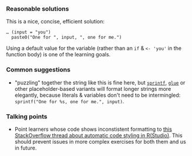 ### Reasonable solutions

This is a nice, concise, efficient solution:

```{r}
… (input = "you")  
  paste0("One for ", input, ", one for me.")
```

Using a default value for the variable (rather than an `if` & `<- 'you'` in the function body) is one of the learning goals.


### Common suggestions

- "puzzling" together the string like this is fine here, but [`sprintf`](https://trinkerrstuff.wordpress.com/2013/09/15/paste-paste0-and-sprintf-2/), [`glue`](https://glue.tidyverse.org/) or other placeholder-based variants will format longer strings more elegantly, because literals & variables don't need to be intermingled: `sprintf("One for %s, one for me.", input)`.


### Talking points

- Point learners whose code shows inconstistent formatting to [this StackOverflow thread about automatic code styling in R(Studio)](https://stackoverflow.com/a/46012908/4341322). This should prevent issues in more complex exercises for both them and us in future.
